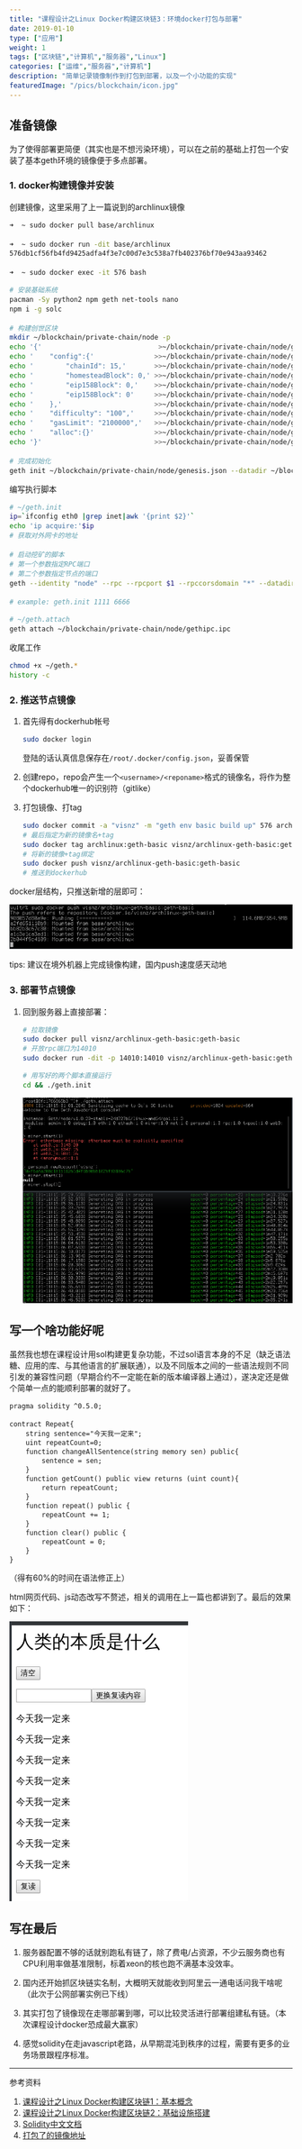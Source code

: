 ```yaml
---
title: "课程设计之Linux Docker构建区块链3：环境docker打包与部署"
date: 2019-01-10
type: ["应用"]
weight: 1
tags: ["区块链","计算机","服务器","Linux"]
categories: ["运维","服务器","计算机"]
description: "简单记录镜像制作到打包到部署，以及一个小功能的实现"
featuredImage: "/pics/blockchain/icon.jpg"
---
```


## 准备镜像
为了使得部署更简便（其实也是不想污染环境），可以在之前的基础上打包一个安装了基本geth环境的镜像便于多点部署。

### 1. docker构建镜像并安装

创建镜像，这里采用了上一篇说到的archlinux镜像

```bash
➜  ~ sudo docker pull base/archlinux

➜  ~ sudo docker run -dit base/archlinux
576db1cf56fb4fd9425adfa4f3e7c00d7e3c538a7fb402376bf70e943aa93462

➜  ~ sudo docker exec -it 576 bash
```

```bash
# 安装基础系统
pacman -Sy python2 npm geth net-tools nano
npm i -g solc

# 构建创世区块
mkdir ~/blockchain/private-chain/node -p
echo '{'                             >~/blockchain/private-chain/node/genesis.json
echo '    "config":{'               >>~/blockchain/private-chain/node/genesis.json
echo '        "chainId": 15,'       >>~/blockchain/private-chain/node/genesis.json
echo '        "homesteadBlock": 0,' >>~/blockchain/private-chain/node/genesis.json
echo '        "eip158Block": 0,'    >>~/blockchain/private-chain/node/genesis.json
echo '        "eip158Block": 0'     >>~/blockchain/private-chain/node/genesis.json
echo '    },'                       >>~/blockchain/private-chain/node/genesis.json
echo '    "difficulty": "100",'     >>~/blockchain/private-chain/node/genesis.json
echo '    "gasLimit": "2100000",'   >>~/blockchain/private-chain/node/genesis.json
echo '    "alloc":{}'               >>~/blockchain/private-chain/node/genesis.json
echo '}'                            >>~/blockchain/private-chain/node/genesis.json

# 完成初始化
geth init ~/blockchain/private-chain/node/genesis.json --datadir ~/blockchain/private-chain/node/
```

编写执行脚本
```bash
# ~/geth.init
ip=`ifconfig eth0 |grep inet|awk '{print $2}'`
echo 'ip acquire:'$ip
# 获取对外网卡的地址

# 启动挖矿的脚本
# 第一个参数指定RPC端口
# 第二个参数指定节点的端口
geth --identity "node" --rpc --rpcport $1 --rpccorsdomain "*" --datadir "~/blockchain/private-chain/node/" --port $2  --ipcpath "gethipc.ipc" --networkid 10 --nat extip:$ip --rpcaddr $ip

# example: geth.init 1111 6666
```
```bash
# ~/geth.attach
geth attach ~/blockchain/private-chain/node/gethipc.ipc
```

收尾工作
```bash
chmod +x ~/geth.*
history -c
```


### 2. 推送节点镜像

1. 首先得有dockerhub帐号
    ```bash
    sudo docker login
    ```
    登陆的话认真信息保存在``/root/.docker/config.json``，妥善保管
2. 创建repo，repo会产生一个``<username>/<reponame>``格式的镜像名，将作为整个dockerhub唯一的识别符（gitlike）

3. 打包镜像、打tag
    ```bash
    sudo docker commit -a "visnz" -m "geth env basic build up" 576 archlinux:geth-basic
    # 最后指定为新的镜像名+tag
    sudo docker tag archlinux:geth-basic visnz/archlinux-geth-basic:geth-basic
    # 将新的镜像+tag绑定
    sudo docker push visnz/archlinux-geth-basic:geth-basic
    # 推送到dockerhub
    ```

docker层结构，只推送新增的层即可：

![](/pics/blockchain/09.png)

tips: 建议在境外机器上完成镜像构建，国内push速度感天动地

### 3. 部署节点镜像

1. 回到服务器上直接部署：
    ```bash
    # 拉取镜像
    sudo docker pull visnz/archlinux-geth-basic:geth-basic
    # 开放rpc端口为14010
    sudo docker run -dit -p 14010:14010 visnz/archlinux-geth-basic:geth-basic
    ```
    ```bash
    # 用写好的两个脚本直接运行
    cd && ./geth.init
    ```
    ![](/pics/blockchain/10.png)

## 写一个啥功能好呢

虽然我也想在课程设计用sol构建更复杂功能，不过sol语言本身的不足（缺乏语法糖、应用的库、与其他语言的扩展联通），以及不同版本之间的一些语法规则不同引发的兼容性问题（早期合约不一定能在新的版本编译器上通过），遂决定还是做个简单一点的能顺利部署的就好了。

```
pragma solidity ^0.5.0;

contract Repeat{
    string sentence="今天我一定来";
    uint repeatCount=0;
    function changeAllSentence(string memory sen) public{
        sentence = sen;
    }
    function getCount() public view returns (uint count){
        return repeatCount;
    }
    function repeat() public {
        repeatCount += 1;
    }
    function clear() public {
        repeatCount = 0;
    }
}
```
（得有60%的时间在语法修正上）

html网页代码、js动态改写不赘述，相关的调用在上一篇也都讲到了。最后的效果如下：

![](/pics/blockchain/11.png)

## 写在最后
1. 服务器配置不够的话就别跑私有链了，除了费电/占资源，不少云服务商也有CPU利用率做基准限制，标着xeon的核也跑不满基本没效率。

2. 国内还开始抓区块链实名制，大概明天就能收到阿里云一通电话问我干啥呢（此次于公网部署实例已下线）

3. 其实打包了镜像现在走哪部署到哪，可以比较灵活进行部署组建私有链。（本次课程设计docker恐成最大赢家）

4. 感觉solidity在走javascript老路，从早期混沌到秩序的过程，需要有更多的业务场景跟程序标准。

---
参考资料

1. [课程设计之Linux Docker构建区块链1：基本概念](https://visnz.github.io/post/application2/blockchain1/)
2. [课程设计之Linux Docker构建区块链2：基础设施搭建](https://visnz.github.io/post/application2/blockchain2/)
3. [Solidity中文文档](https://solidity-cn.readthedocs.io/zh/develop/)
4. [打包了的镜像地址](https://cloud.docker.com/repository/docker/visnz/archlinux-geth-basic)